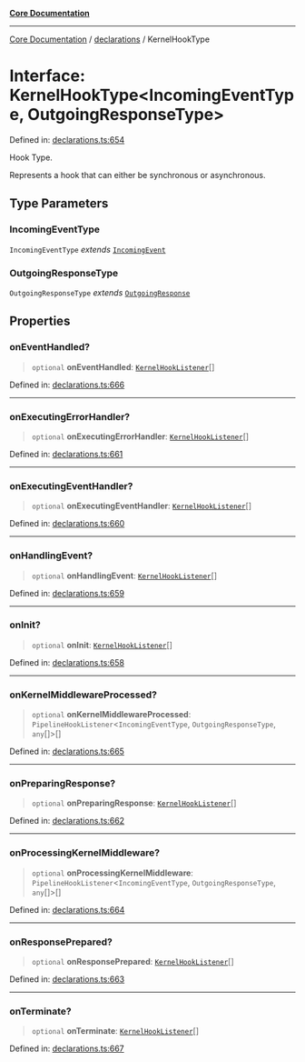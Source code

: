[**Core Documentation**](../../README.md)

***

[Core Documentation](../../README.md) / [declarations](../README.md) / KernelHookType

# Interface: KernelHookType\<IncomingEventType, OutgoingResponseType\>

Defined in: [declarations.ts:654](https://github.com/stonemjs/core/blob/3581a30de158e951ead319c3cc6abead0be9639f/src/declarations.ts#L654)

Hook Type.

Represents a hook that can either be synchronous or asynchronous.

## Type Parameters

### IncomingEventType

`IncomingEventType` *extends* [`IncomingEvent`](../../events/IncomingEvent/classes/IncomingEvent.md)

### OutgoingResponseType

`OutgoingResponseType` *extends* [`OutgoingResponse`](../../events/OutgoingResponse/classes/OutgoingResponse.md)

## Properties

### onEventHandled?

> `optional` **onEventHandled**: [`KernelHookListener`](../type-aliases/KernelHookListener.md)[]

Defined in: [declarations.ts:666](https://github.com/stonemjs/core/blob/3581a30de158e951ead319c3cc6abead0be9639f/src/declarations.ts#L666)

***

### onExecutingErrorHandler?

> `optional` **onExecutingErrorHandler**: [`KernelHookListener`](../type-aliases/KernelHookListener.md)[]

Defined in: [declarations.ts:661](https://github.com/stonemjs/core/blob/3581a30de158e951ead319c3cc6abead0be9639f/src/declarations.ts#L661)

***

### onExecutingEventHandler?

> `optional` **onExecutingEventHandler**: [`KernelHookListener`](../type-aliases/KernelHookListener.md)[]

Defined in: [declarations.ts:660](https://github.com/stonemjs/core/blob/3581a30de158e951ead319c3cc6abead0be9639f/src/declarations.ts#L660)

***

### onHandlingEvent?

> `optional` **onHandlingEvent**: [`KernelHookListener`](../type-aliases/KernelHookListener.md)[]

Defined in: [declarations.ts:659](https://github.com/stonemjs/core/blob/3581a30de158e951ead319c3cc6abead0be9639f/src/declarations.ts#L659)

***

### onInit?

> `optional` **onInit**: [`KernelHookListener`](../type-aliases/KernelHookListener.md)[]

Defined in: [declarations.ts:658](https://github.com/stonemjs/core/blob/3581a30de158e951ead319c3cc6abead0be9639f/src/declarations.ts#L658)

***

### onKernelMiddlewareProcessed?

> `optional` **onKernelMiddlewareProcessed**: `PipelineHookListener`\<`IncomingEventType`, `OutgoingResponseType`, `any`[]\>[]

Defined in: [declarations.ts:665](https://github.com/stonemjs/core/blob/3581a30de158e951ead319c3cc6abead0be9639f/src/declarations.ts#L665)

***

### onPreparingResponse?

> `optional` **onPreparingResponse**: [`KernelHookListener`](../type-aliases/KernelHookListener.md)[]

Defined in: [declarations.ts:662](https://github.com/stonemjs/core/blob/3581a30de158e951ead319c3cc6abead0be9639f/src/declarations.ts#L662)

***

### onProcessingKernelMiddleware?

> `optional` **onProcessingKernelMiddleware**: `PipelineHookListener`\<`IncomingEventType`, `OutgoingResponseType`, `any`[]\>[]

Defined in: [declarations.ts:664](https://github.com/stonemjs/core/blob/3581a30de158e951ead319c3cc6abead0be9639f/src/declarations.ts#L664)

***

### onResponsePrepared?

> `optional` **onResponsePrepared**: [`KernelHookListener`](../type-aliases/KernelHookListener.md)[]

Defined in: [declarations.ts:663](https://github.com/stonemjs/core/blob/3581a30de158e951ead319c3cc6abead0be9639f/src/declarations.ts#L663)

***

### onTerminate?

> `optional` **onTerminate**: [`KernelHookListener`](../type-aliases/KernelHookListener.md)[]

Defined in: [declarations.ts:667](https://github.com/stonemjs/core/blob/3581a30de158e951ead319c3cc6abead0be9639f/src/declarations.ts#L667)
